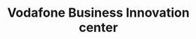 ---
title: "Vodafone Business Innovation center"
url: /guestrow/vodafone-business-innovation-center/
shop: Handy
---
